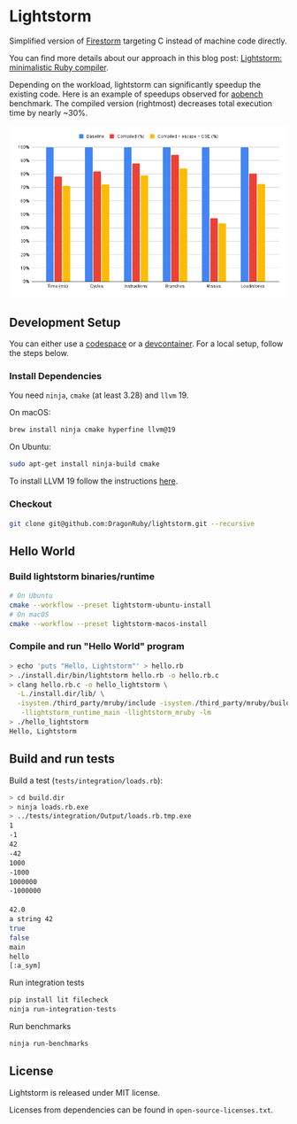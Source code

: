 # Lightstorm

Simplified version of [Firestorm](https://www.youtube.com/watch?v=NfMX-dFMSr0) targeting C instead of machine code directly.

You can find more details about our approach in this blog post: [Lightstorm: minimalistic Ruby compiler](TBD).

Depending on the workload, lightstorm can significantly speedup the existing code.
Here is an example of speedups observed for [aobench](https://openbenchmarking.org/test/pts/aobench) benchmark.
The compiled version (rightmost) decreases total execution time by nearly ~30%.

![AOBench](aobench.png)

## Development Setup

You can either use a [codespace](https://docs.github.com/en/codespaces/getting-started/quickstart) or a [devcontainer](https://code.visualstudio.com/docs/devcontainers/containers). For a local setup, follow the steps below.

### Install Dependencies

You need `ninja`, `cmake` (at least 3.28) and `llvm` 19.

On macOS:

```bash
brew install ninja cmake hyperfine llvm@19
```

On Ubuntu:

```bash
sudo apt-get install ninja-build cmake
```

To install LLVM 19 follow the instructions [here](https://apt.llvm.org).

### Checkout

```bash
git clone git@github.com:DragonRuby/lightstorm.git --recursive
```

## Hello World

### Build lightstorm binaries/runtime

```bash
# On Ubuntu
cmake --workflow --preset lightstorm-ubuntu-install
# On macOS
cmake --workflow --preset lightstorm-macos-install
```

### Compile and run "Hello World" program

```bash
> echo 'puts "Hello, Lightstorm"' > hello.rb
> ./install.dir/bin/lightstorm hello.rb -o hello.rb.c
> clang hello.rb.c -o hello_lightstorm \
  -L./install.dir/lib/ \
  -isystem./third_party/mruby/include -isystem./third_party/mruby/build/host/include/ \
   -llightstorm_runtime_main -llightstorm_mruby -lm
> ./hello_lightstorm
Hello, Lightstorm
```

## Build and run tests

Build a test (`tests/integration/loads.rb`):

```bash
> cd build.dir
> ninja loads.rb.exe
> ../tests/integration/Output/loads.rb.tmp.exe
1
-1
42
-42
1000
-1000
1000000
-1000000

42.0
a string 42
true
false
main
hello
[:a_sym]
```

Run integration tests

```bash
pip install lit filecheck
ninja run-integration-tests
```

Run benchmarks

```bash
ninja run-benchmarks
```

## License

Lightstorm is released under MIT license.

Licenses from dependencies can be found in `open-source-licenses.txt`.
